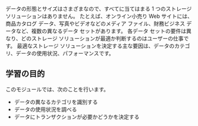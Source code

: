 データの形態とサイズはさまざまなので、すべてに当てはまる 1 つのストレージ ソリューションはありません。 たとえば、オンライン小売り Web サイトには、商品カタログ データ、写真やビデオなどのメディア ファイル、財務ビジネス データなど、複数の異なるデータ セットがあります。 各データ セットの要件は異なり、どのストレージ ソリューションが最適か判断するのはユーザーの仕事です。 最適なストレージ ソリューションを決定する主な要因は、データのカテゴリ、データの使用状況、パフォーマンスです。

## <a name="learning-objectives"></a>学習の目的
このモジュールでは、次のことを行います。

- データの異なるカテゴリを識別する
- データの使用状況を調べる
- データにトランザクションが必要かどうかを決定する 
